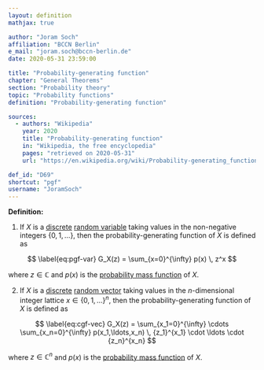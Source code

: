 ```yaml
---
layout: definition
mathjax: true

author: "Joram Soch"
affiliation: "BCCN Berlin"
e_mail: "joram.soch@bccn-berlin.de"
date: 2020-05-31 23:59:00

title: "Probability-generating function"
chapter: "General Theorems"
section: "Probability theory"
topic: "Probability functions"
definition: "Probability-generating function"

sources:
  - authors: "Wikipedia"
    year: 2020
    title: "Probability-generating function"
    in: "Wikipedia, the free encyclopedia"
    pages: "retrieved on 2020-05-31"
    url: "https://en.wikipedia.org/wiki/Probability-generating_function#Definition"

def_id: "D69"
shortcut: "pgf"
username: "JoramSoch"
---
```



**Definition:**

1) If $X$ is a [discrete](/D/rvar-disc) [random variable](/D/rvar) taking values in the non-negative integers $\left\lbrace 0, 1, \ldots \right\rbrace$, then the probability-generating function of $X$ is defined as

$$ \label{eq:pgf-var}
G_X(z) = \sum_{x=0}^{\infty} p(x) \, z^x
$$

where $z \in \mathbb{C}$ and $p(x)$ is the [probability mass function](/D/pmf) of $X$.

2) If $X$ is a [discrete](/D/rvar-disc) [random vector](/D/rvec) taking values in the $n$-dimensional integer lattice $x \in \left\lbrace 0, 1, \ldots \right\rbrace^n$, then the probability-generating function of $X$ is defined as

$$ \label{eq:cgf-vec}
G_X(z) = \sum_{x_1=0}^{\infty} \cdots \sum_{x_n=0}^{\infty} p(x_1,\ldots,x_n) \, {z_1}^{x_1} \cdot \ldots \cdot {z_n}^{x_n}
$$

where $z \in \mathbb{C}^n$ and $p(x)$ is the [probability mass function](/D/pmf) of $X$.